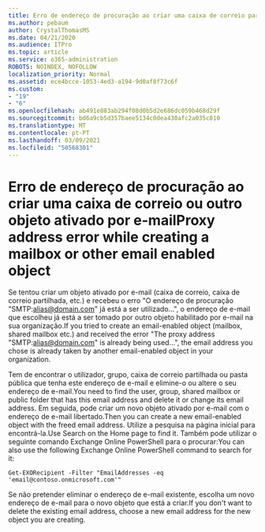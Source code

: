```yaml
---
title: Erro de endereço de procuração ao criar uma caixa de correio partilhada
ms.author: pebaum
author: CrystalThomasMS
ms.date: 04/21/2020
ms.audience: ITPro
ms.topic: article
ms.service: o365-administration
ROBOTS: NOINDEX, NOFOLLOW
localization_priority: Normal
ms.assetid: ece4bcce-1053-4ed3-a194-9d0af8f73c6f
ms.custom:
- "19"
- "6"
ms.openlocfilehash: ab491e883ab294f08d0b5d2e686dc059b468d29f
ms.sourcegitcommit: bd6a9cb5d357baee5134c0dea430afc2a035c810
ms.translationtype: MT
ms.contentlocale: pt-PT
ms.lasthandoff: 03/09/2021
ms.locfileid: "50568301"
---
```

# <a name="proxy-address-error-while-creating-a-mailbox-or-other-email-enabled-object"></a><span data-ttu-id="4f248-102">Erro de endereço de procuração ao criar uma caixa de correio ou outro objeto ativado por e-mail</span><span class="sxs-lookup"><span data-stu-id="4f248-102">Proxy address error while creating a mailbox or other email enabled object</span></span>

<span data-ttu-id="4f248-103">Se tentou criar um objeto ativado por e-mail (caixa de correio, caixa de correio partilhada, etc.) e recebeu o erro "O endereço de procuração "SMTP:alias@domain.com" já está a ser utilizado...", o endereço de e-mail que escolheu já está a ser tomado por outro objeto habilitado por e-mail na sua organização.</span><span class="sxs-lookup"><span data-stu-id="4f248-103">If you tried to create an email-enabled object (mailbox, shared mailbox etc.) and received the error "The proxy address "SMTP:alias@domain.com" is already being used…", the email address you chose is already taken by another email-enabled object in your organization.</span></span>
  
<span data-ttu-id="4f248-104">Tem de encontrar o utilizador, grupo, caixa de correio partilhada ou pasta pública que tenha este endereço de e-mail e elimine-o ou altere o seu endereço de e-mail.</span><span class="sxs-lookup"><span data-stu-id="4f248-104">You need to find the user, group, shared mailbox or public folder that has this email address and delete it or change its email address.</span></span> <span data-ttu-id="4f248-105">Em seguida, pode criar um novo objeto ativado por e-mail com o endereço de e-mail libertado.</span><span class="sxs-lookup"><span data-stu-id="4f248-105">Then you can create a new email-enabled object with the freed email address.</span></span> <span data-ttu-id="4f248-106">Utilize a pesquisa na página inicial para encontrá-la.</span><span class="sxs-lookup"><span data-stu-id="4f248-106">Use Search on the Home page to find it.</span></span> <span data-ttu-id="4f248-107">Também pode utilizar o seguinte comando Exchange Online PowerShell para o procurar:</span><span class="sxs-lookup"><span data-stu-id="4f248-107">You can also use the following Exchange Online PowerShell command to search for it:</span></span>

`
    Get-EXORecipient -Filter "EmailAddresses -eq 'email@contoso.onmicrosoft.com'"
`
  
<span data-ttu-id="4f248-108">Se não pretender eliminar o endereço de e-mail existente, escolha um novo endereço de e-mail para o novo objeto que está a criar.</span><span class="sxs-lookup"><span data-stu-id="4f248-108">If you don't want to delete the existing email address, choose a new email address for the new object you are creating.</span></span>
  